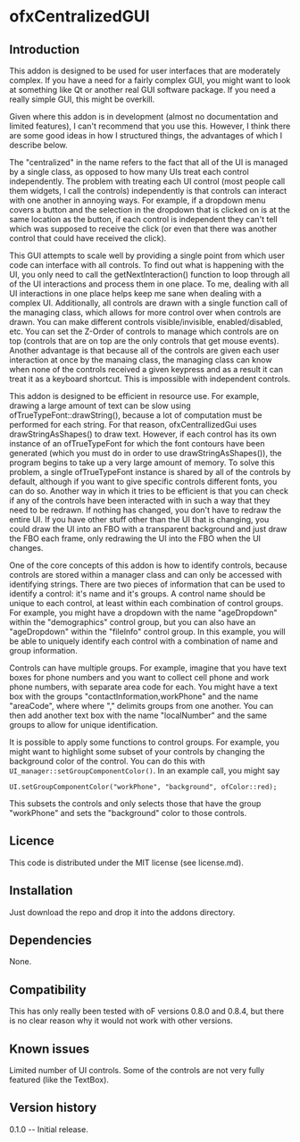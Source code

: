 ofxCentralizedGUI
=====================================

Introduction
------------
This addon is designed to be used for user interfaces that are moderately complex. If you have a need for a fairly complex GUI, you might want to look at something like Qt or another real GUI software package. If you need a really simple GUI, this might be overkill.

Given where this addon is in development (almost no documentation and limited features), I can't recommend that you use this. However, I think there are some good ideas in how I structured things, the advantages of which I describe below.

The "centralized" in the name refers to the fact that all of the UI is managed by a single class, as opposed to how many UIs treat each control independently. The problem with treating each UI control (most people call them widgets, I call the controls) independently is that controls can interact with one another in annoying ways. For example, if a dropdown menu covers a button and the selection in the dropdown that is clicked on is at the same location as the button, if each control is independent they can't tell which was supposed to receive the click (or even that there was another control that could have received the click).

This GUI attempts to scale well by providing a single point from which user code can interface with all controls. To find out what is happening with the UI, you only need to call the getNextInteraction() function to loop through all of the UI interactions and process them in one place. To me, dealing with all UI interactions in one place helps keep me sane when dealing with a complex UI. Additionally, all controls are drawn with a single function call of the managing class, which allows for more control over when controls are drawn. You can make different controls visible/invisible, enabled/disabled, etc. You can set the Z-Order of controls to manage which controls are on top (controls that are on top are the only controls that get mouse events). Another advantage is that because all of the controls are given each user interaction at once by the manaing class, the managing class can know when none of the controls received a given keypress and as a result it can treat it as a keyboard shortcut. This is impossible with independent controls.

This addon is designed to be efficient in resource use. For example, drawing a large amount of text can be slow using ofTrueTypeFont::drawString(), because a lot of computation must be performed for each string. For that reason, ofxCentrallizedGui uses drawStringAsShapes() to draw text. However, if each control has its own instance of an ofTrueTypeFont for which the font contours have been generated (which you must do in order to use drawStringAsShapes()), the program begins to take up a very large amount of memory. To solve this problem, a single ofTrueTypeFont instance is shared by all of the controls by default, although if you want to give specific controls different fonts, you can do so. Another way in which it tries to be efficient is that you can check if any of the controls have been interacted with in such a way that they need to be redrawn. If nothing has changed, you don't have to redraw the entire UI. If you have other stuff other than the UI that is changing, you could draw the UI into an FBO with a transparent background and just draw the FBO each frame, only redrawing the UI into the FBO when the UI changes.

One of the core concepts of this addon is how to identify controls, because controls are stored within a manager class and can only be accessed with identifying strings. There are two pieces of information that can be used to identify a control: it's name and it's groups. A control name should be unique to each control, at least within each combination of control groups. For example, you might have a dropdown with the name "ageDropdown" within the "demographics" control group, but you can also have an "ageDropdown" within the "fileInfo" control group. In this example, you will be able to uniquely identify each control with a combination of name and group information.

Controls can have multiple groups. For example, imagine that you have text boxes for phone numbers and you want to collect cell phone and work phone numbers, with separate area code for each. You might have a text box with the groups "contactInformation,workPhone" and the name "areaCode", where where "," delimits groups from one another. You can then add another text box with the name "localNumber" and the same groups to allow for unique identification.

It is possible to apply some functions to control groups. For example, you might want to highlight some subset of your controls by changing the background color of the control. You can do this with `UI_manager::setGroupComponentColor()`. In an example call, you might say
~~~
UI.setGroupComponentColor("workPhone", "background", ofColor::red);
~~~
This subsets the controls and only selects those that have the group "workPhone" and sets the "background" color to those controls.

Licence
-------
This code is distributed under the MIT license (see license.md).

Installation
------------
Just download the repo and drop it into the addons directory.

Dependencies
------------
None.

Compatibility
------------
This has only really been tested with oF versions 0.8.0 and 0.8.4, but there is no clear reason why it would not work with other versions.

Known issues
------------
Limited number of UI controls. Some of the controls are not very fully featured (like the TextBox).

Version history
------------

0.1.0 -- Initial release.

